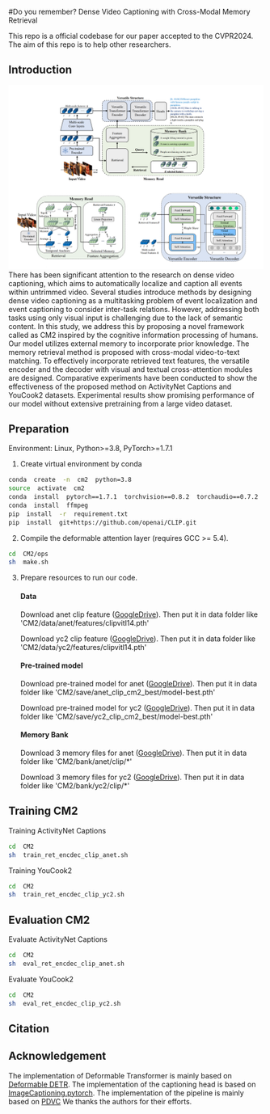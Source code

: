 #Do you remember? Dense Video Captioning with Cross-Modal Memory Retrieval

This repo is a official codebase for our paper accepted to the CVPR2024. 
The aim of this repo is to help other researchers.

## Introduction
<img src="./CM2_fig.png">
There has been significant attention to the research on dense video captioning, which aims to automatically localize and caption all events within untrimmed video. Several studies introduce methods by designing dense video captioning as a multitasking problem of event localization and event captioning to consider inter-task relations. However, addressing both tasks using only visual input is challenging due to the lack of semantic content. In this study, we address this by proposing a novel framework called as CM2 inspired by the cognitive information processing of humans. Our model utilizes external memory to incorporate prior knowledge. The memory retrieval method is proposed with cross-modal video-to-text matching. To effectively incorporate retrieved text features, the versatile encoder and the decoder with visual and textual cross-attention modules are designed. Comparative experiments have been conducted to show the effectiveness of the proposed method on ActivityNet Captions and YouCook2 datasets. Experimental results show promising performance of our model without extensive pretraining from a large video dataset.

## Preparation
Environment: Linux, Python>=3.8, PyTorch>=1.7.1  

1. Create virtual environment by conda

```bash
conda  create  -n  cm2  python=3.8
source  activate  cm2
conda  install  pytorch==1.7.1  torchvision==0.8.2  torchaudio==0.7.2  cudatoolkit=11.0  -c  pytorch
conda  install  ffmpeg
pip  install  -r  requirement.txt
pip  install  git+https://github.com/openai/CLIP.git
```

2. Compile the deformable attention layer (requires GCC >= 5.4).

```bash
cd  CM2/ops
sh  make.sh
```  

3. Prepare resources to run our code.

	#### Data

	Download anet clip feature ([GoogleDrive](https://drive.google.com/file/d/1v08rs9Hwqh3XIM-8u8rRcFZc3HWUtJo_/view?usp=sharing)). 
	Then put it in data folder like 'CM2/data/anet/features/clipvitl14.pth'

	Download yc2 clip feature ([GoogleDrive](https://drive.google.com/file/d/17H_lxSKFve57kHpkAD7pcYS7ijHIy4-M/view?usp=sharing)). 
	Then put it in data folder like 'CM2/data/yc2/features/clipvitl14.pth'
	  
	#### Pre-trained model

	Download pre-trained model for anet ([GoogleDrive](https://drive.google.com/file/d/1ZaqDBcRYgEgn_Y10tKNdvJwdyYr3mgID/view?usp=sharing)). 
	Then put it in data folder like 'CM2/save/anet_clip_cm2_best/model-best.pth'
	  
	Download pre-trained model for yc2 ([GoogleDrive](https://drive.google.com/file/d/1swQfs7f9G5RYgiHD2BKUGobpKZWjCIrr/view?usp=sharing)). 
	Then put it in data folder like 'CM2/save/yc2_clip_cm2_best/model-best.pth'

	#### Memory Bank

	Download 3 memory files for anet ([GoogleDrive](https://drive.google.com/drive/folders/1HYkLWTO2qFdzl1P3pR7fW7nkE6eS-SbR?usp=sharing)). 
	Then put it in data folder like 'CM2/bank/anet/clip/*'

	Download 3 memory files for yc2 ([GoogleDrive](https://drive.google.com/drive/folders/1E8dMREMZZmzvyeFcyci2p0OmLkcIFKjg?usp=sharing)). 
	Then put it in data folder like 'CM2/bank/yc2/clip/*'

## Training CM2
  
Training ActivityNet Captions

```bash
cd  CM2
sh  train_ret_encdec_clip_anet.sh
```

Training YouCook2
```bash
cd  CM2
sh  train_ret_encdec_clip_yc2.sh
```
  
## Evaluation CM2
  
Evaluate ActivityNet Captions

```bash
cd  CM2
sh  eval_ret_encdec_clip_anet.sh
```

Evaluate YouCook2

```bash
cd  CM2
sh  eval_ret_encdec_clip_yc2.sh
```

## Citation


## Acknowledgement

The implementation of Deformable Transformer is mainly based on [Deformable DETR](https://github.com/fundamentalvision/Deformable-DETR). 
The implementation of the captioning head is based on [ImageCaptioning.pytorch](https://github.com/ruotianluo/ImageCaptioning.pytorch).
The implementation of the pipeline is mainly based on [PDVC](https://github.com/ttengwang/PDVC)
We thanks the authors for their efforts.
